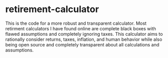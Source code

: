 # retirement-calculator

This is the code for a more robust and transparent calculator. Most retirment calculators I have found online are complete black boxes with flawed assumptions and completely ignoring taxes. 
This calculator aims to rationally consider returns, taxes, inflation, and human behavior while also being open source and completely transparent about all calculations and assumptions. 
